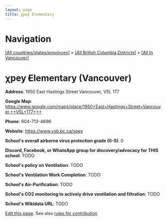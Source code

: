 ```yaml
---
layout: page
title: χpey̓ Elementary
---
```

# Navigation

[[All countries/states/provinces]](../../..) > [[All British Columbia Districts]](../..) > [[All In Vancouver]](..)

# χpey̓ Elementary (Vancouver)

**Address**: 1950 East Hastings Street Vancouver,  V5L 1T7

**Google Map**: <https://www.google.com/maps/place/1950+East+Hastings+Street+Vancouver,++V5L+1T7+++>

**Phone**: 604-713-4696

**Website**: <https://www.vsb.bc.ca/xpey>

**School's overall airborne virus protection grade (0-5)**: 0

**Discord, Facebook, or WhatsApp group for discovery/advocacy for THIS school**: TODO

**School's policy on Ventilation**: TODO

**School's Ventilation Work Completion**: TODO

**School's Air-Purification**: TODO

**School's CO2 monitoring to actively drive ventilation and filtration**: TODO

**School's Wikidata URL**: TODO


[Edit this page](https://github.com/ventilate-schools/BC/edit/main/././Vancouver/χpey̓_Elementary.md). See also [rules for contribution](../../../contribution-rules/)